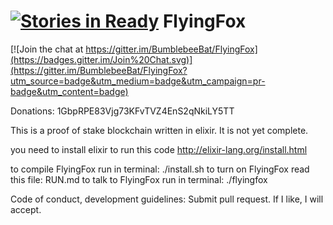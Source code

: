 [![Stories in Ready](https://badge.waffle.io/BumblebeeBat/FlyingFox.png?label=ready&title=Ready)](https://waffle.io/BumblebeeBat/FlyingFox)
FlyingFox
=========

[![Join the chat at https://gitter.im/BumblebeeBat/FlyingFox](https://badges.gitter.im/Join%20Chat.svg)](https://gitter.im/BumblebeeBat/FlyingFox?utm_source=badge&utm_medium=badge&utm_campaign=pr-badge&utm_content=badge)

Donations: 1GbpRPE83Vjg73KFvTVZ4EnS2qNkiLY5TT

This is a proof of stake blockchain written in elixir. It is not yet complete.

you need to install elixir to run this code http://elixir-lang.org/install.html

to compile FlyingFox run in terminal: ./install.sh
to turn on FlyingFox read this file: RUN.md 
to talk to FlyingFox run in terminal: ./flyingfox

Code of conduct, development guidelines:
Submit pull request. If I like, I will accept.
